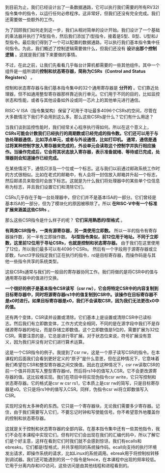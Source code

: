 
到目前为止，我们已经设计出了一条数据通路，它可以执行我们需要的所有RV32I指令集中的指令，以运行任何必修程序。这非常好，但我们还没有完全完成。我们还需要做一些额外的工作。

为了回顾我们如何走到这一步，我们从相对简单的设计开始。我们设计了一个基础的乘法器并执行了R型指令，然后我们添加了I型指令，接着是S型、B型、U型和J型指令。最后我们得到了一个可以配置的数据通路，可以执行我们基本指令集中任何指令。为此，我们概述了控制逻辑需要做什么，但我们还没有 **设计出那个控制逻辑** 。这就是我们接下来要做的事情。

不过，在此之前，让我们先看看几乎每台计算机都需要的一些其他组件。其中一个组件是一组所谓的**控制和状态寄存器，简称为CSRs（Control and Status Registers）** 。

控制和状态寄存器与我们基本指令集中的32个通用寄存器是 **分开的** 。它们靠近处理器，但不如通用整型寄存器那样靠近执行单元。它们用于不同的目的，比如监控状态和性能，或者与其他设备如外设或同一芯片上的其他单元进行通信。

RISC-V ISA（指令集架构）保留了可用于寻址最多4096个CSRs的空间，尽管在大多数情况下我们不会用到这么多。那么这些CSRs是什么？它们有什么用途？

当我们谈到监控性能时，我们经常关心程序执行得如何。所以在这个意义上， **CSRs可能会计数我们已经执行的周期数或已经完成的指令数。它们还可以用于与协处理器通信，比如浮点单元，或者与外设通信，比如打印机。
通常，通信是通过将某种控制字放入寄存器来完成的，外设单元会读取这个控制字并执行相应操作。当操作完成后，它会将其状态放入寄存器，表示准备就绪、等待或已完成，处理器则会知道操作已经完成。**

在某些情况下，通信只涉及一个位或一个标志。这与我们以前通过邮政系统工作时的方式很相似。比如在老式的邮箱中，有人会将一封信放入邮箱并升起一个标志，然后邮递员来取信时会放下标志。这就是为什么我们将处理器中的某些单个位信息称为标志，并且我们设置它们和清除它们。

CSRs几乎存在于每一台处理器中，但它们并不是基本ISA的一部分。它们曾经是基本ISA的一部分，但为了模块化的原因被移除了。所以 **在RISC-V中有一个标准扩展来涵盖这些CSRs** 。

那么这些CSR指令是什么样子的呢？ **它们采用熟悉的I型格式** 。

**有两类CSR指令，一类有源寄存器，另一类使用立即数。** 所以一半的指令有寄存器操作数，另一半有立即操作数。
**与I型指令类似，前12位用于地址。不同于立即数，这里前12位用于寻址CSRs，也就是控制和状态寄存器。** 由于我们在这里使用了12位，所以我们最多可以有4096个CSRs。
然后有一个字段用于源寄存器或立即数，funct3字段指定我们正在执行的指令，rd是目标寄存器，而操作码是与其他一些指令共享的系统类型。

这些CSRs通常与我们的一般目的寄存器协同工作。我们将做的是将CSR中的值与通用寄存器中的值进行交换。

**一个很好的例子是基本指令CSR读写（csr rw），它会将特定CSR中的内容复制到目标寄存器中，同时将源寄存器rs1中的值复制到CSR中。该操作在目标寄存器不是x0时进行。如果目标寄存器是x0，我们不会读取CSR，因为我们无法更改x0中的值。** 

还有两个变体，CSR读并设置或清除。它们基本上是设置或清除CSR中已读标志。然后我们有立即数变体，工作方式完全相同，不同的是在源字段中我们不是存储源寄存器的地址，而是存储立即数值。这个立即数值是5位的，需要扩展为32位CSR。需要注意的是，它总是进行零扩展。对于状态位来说，符号扩展没有意义，因为我们并没有对它们进行算术运算。

这是一个CSR指令的例子。我提到了csr rw，这是一个原子读写CSR的指令。在本课程的后面我们会看到更好定义的“原子”是什么意思，但在这种情况下，它意味着我们希望在CSR和整型寄存器之间交换值。因此在这种情况下，csr rw读取CSR的前一个值并将其写入整型寄存器rd，然后将rs1中的值写入CSR。它不会更改源寄存器的值。这比较难实现。我们在项目中将实现伪指令csr write，它只写控制和状态寄存器。它的格式是csr w csr rs1，它本质上是csr rw的简写，只是目标寄存器是x0。它只是将rs1中的值写入CSR。同样，伪指令csr wi将立即数值写入CSR。

实现时没有太多神奇的东西。它只是一个寄存器块，无论我们需要多少寄存器。记住，由于我们需要写入它们，不要忘记时钟和写使能信号。你不希望意外地覆盖你的控制和状态寄存器。

这就是关于控制和状态寄存器的全部内容。在基本指令集中还有一些其他指令，我们不会在本课程中实现它们。但有时它们会出现在我们的汇编代码中，所以了解它们是个好主意，这样在看到它们时我们就不会感到惊讶。我们有ecalls和ebreaks。它们都是I型格式，并共享相同的系统操作码。ecall向支持的执行环境发出请求，即操作系统的请求，比如Linux的系统调用。ebreak用于将控制权转移到调试器。我们还可能遇到的另一个指令是fence，在本课程中出现的频率较低。它用于分离内存和I/O访问，这些访问是由其他线程和进程看到的。
